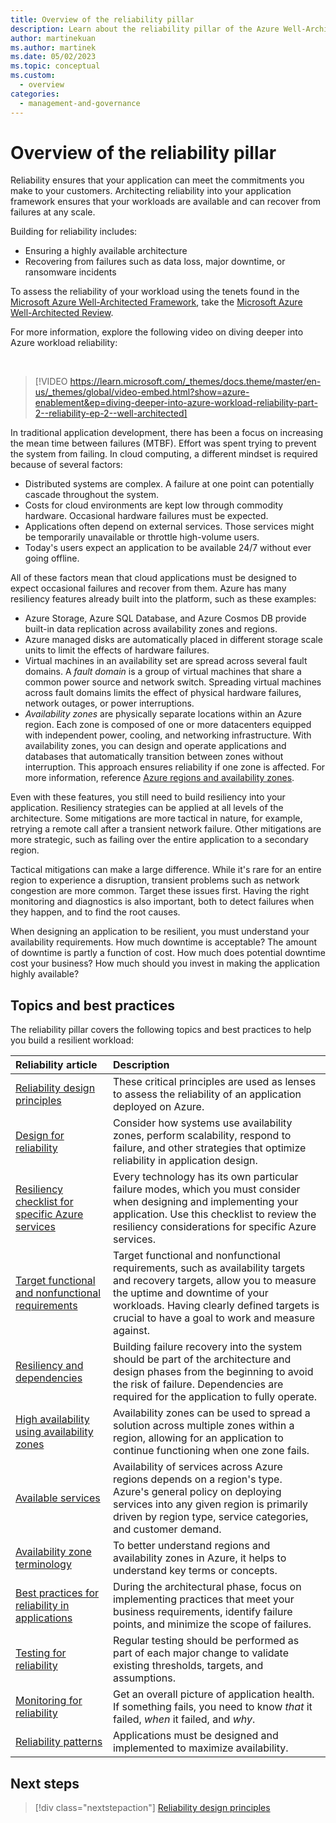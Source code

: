 ```yaml
---
title: Overview of the reliability pillar
description: Learn about the reliability pillar of the Azure Well-Architected Framework with this high-level summary.
author: martinekuan
ms.author: martinek
ms.date: 05/02/2023
ms.topic: conceptual
ms.custom:
  - overview
categories:
  - management-and-governance
---
```


# Overview of the reliability pillar

Reliability ensures that your application can meet the commitments you make to your customers. Architecting reliability into your application framework ensures that your workloads are available and can recover from failures at any scale.

Building for reliability includes:

- Ensuring a highly available architecture
- Recovering from failures such as data loss, major downtime, or ransomware incidents

To assess the reliability of your workload using the tenets found in the [Microsoft Azure Well-Architected Framework](/azure/well-architected/), take the [Microsoft Azure Well-Architected Review](/assessments/?id=azure-architecture-review&mode=pre-assessment).

For more information, explore the following video on diving deeper into Azure workload reliability:

<!-- markdownlint-disable MD034 -->

<br/>

> [!VIDEO https://learn.microsoft.com/_themes/docs.theme/master/en-us/_themes/global/video-embed.html?show=azure-enablement&ep=diving-deeper-into-azure-workload-reliability-part-2--reliability-ep-2--well-architected]

<!-- markdownlint-enable MD034 -->

In traditional application development, there has been a focus on increasing the mean time between failures (MTBF). Effort was spent trying to prevent the system from failing. In cloud computing, a different mindset is required because of several factors:

- Distributed systems are complex. A failure at one point can potentially cascade throughout the system.
- Costs for cloud environments are kept low through commodity hardware. Occasional hardware failures must be expected.
- Applications often depend on external services. Those services might be temporarily unavailable or throttle high-volume users.
- Today's users expect an application to be available 24/7 without ever going offline.

All of these factors mean that cloud applications must be designed to expect occasional failures and recover from them. Azure has many resiliency features already built into the platform, such as these examples:

- Azure Storage, Azure SQL Database, and Azure Cosmos DB provide built-in data replication across availability zones and regions.
- Azure managed disks are automatically placed in different storage scale units to limit the effects of hardware failures.
- Virtual machines in an availability set are spread across several fault domains. A *fault domain* is a group of virtual machines that share a common power source and network switch. Spreading virtual machines across fault domains limits the effect of physical hardware failures, network outages, or power interruptions.
- *Availability zones* are physically separate locations within an Azure region. Each zone is composed of one or more datacenters equipped with independent power, cooling, and networking infrastructure. With availability zones, you can design and operate applications and databases that automatically transition between zones without interruption. This approach ensures reliability if one zone is affected. For more information, reference [Azure regions and availability zones](/azure/availability-zones/az-overview).

Even with these features, you still need to build resiliency into your application. Resiliency strategies can be applied at all levels of the architecture. Some mitigations are more tactical in nature, for example, retrying a remote call after a transient network failure. Other mitigations are more strategic, such as failing over the entire application to a secondary region.

Tactical mitigations can make a large difference. While it's rare for an entire region to experience a disruption, transient problems such as network congestion are more common. Target these issues first. Having the right monitoring and diagnostics is also important, both to detect failures when they happen, and to find the root causes.

When designing an application to be resilient, you must understand your availability requirements. How much downtime is acceptable? The amount of downtime is partly a function of cost. How much does potential downtime cost your business? How much should you invest in making the application highly available?

## Topics and best practices

The reliability pillar covers the following topics and best practices to help you build a resilient workload:

| Reliability article | Description |
|:--------------------|:------------|
| [Reliability design principles](principles.md) | These critical principles are used as lenses to assess the reliability of an application deployed on Azure. |
| [Design for reliability](design-checklist.md) | Consider how systems use availability zones, perform scalability, respond to failure, and other strategies that optimize reliability in application design. |
| [Resiliency checklist for specific Azure services](/azure/architecture/checklist/resiliency-per-service) | Every technology has its own particular failure modes, which you must consider when designing and implementing your application. Use this checklist to review the resiliency considerations for specific Azure services. |
| [Target functional and nonfunctional requirements](design-requirements.md) | Target functional and nonfunctional requirements, such as availability targets and recovery targets, allow you to measure the uptime and downtime of your workloads. Having clearly defined targets is crucial to have a goal to work and measure against. |
| [Resiliency and dependencies](design-resiliency.md) | Building failure recovery into the system should be part of the architecture and design phases from the beginning to avoid the risk of failure. Dependencies are required for the application to fully operate. |
| [High availability using availability zones](/azure/architecture/high-availability/building-solutions-for-high-availability) | Availability zones can be used to spread a solution across multiple zones within a region, allowing for an application to continue functioning when one zone fails. |
| [Available services](/azure/availability-zones/region-types-service-categories-azure) | Availability of services across Azure regions depends on a region's type. Azure's general policy on deploying services into any given region is primarily driven by region type, service categories, and customer demand. |
| [Availability zone terminology](/azure/availability-zones/glossary) | To better understand regions and availability zones in Azure, it helps to understand key terms or concepts. |
| [Best practices for reliability in applications](design-best-practices.md) | During the architectural phase, focus on implementing practices that meet your business requirements, identify failure points, and minimize the scope of failures. |
| [Testing for reliability](test-checklist.md) | Regular testing should be performed as part of each major change to validate existing thresholds, targets, and assumptions. |
| [Monitoring for reliability](monitor-checklist.md) | Get an overall picture of application health. If something fails, you need to know *that* it failed, *when* it failed, and *why*. |
| [Reliability patterns](reliability-patterns.md) | Applications must be designed and implemented to maximize availability. |

## Next steps

> [!div class="nextstepaction"]
> [Reliability design principles](./principles.md)
